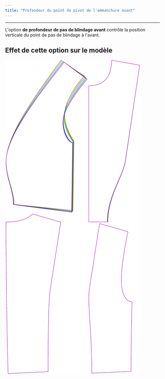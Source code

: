 ```yaml
---
title: "Profondeur du point de pivot de l'emmanchure avant"
---
```


***

L'option **de profondeur de pas de blindage avant** contrôle la position verticale du point de pas de blindage à l'avant.

## Effet de cette option sur le modèle

![Cette image montre l'effet de cette option en superposant plusieurs variantes qui ont une valeur différente pour cette option](noble_frontarmholepitchdepth_sample.svg "Effet de cette option sur le modèle")

